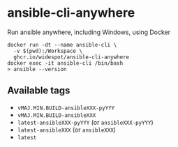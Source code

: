 # ansible-cli-anywhere
Run ansible anywhere, including Windows, using Docker


```shell
docker run -dt --name ansible-cli \
  -v $(pwd):/Workspace \
  ghcr.io/widespot/ansible-cli-anywhere
docker exec -it ansible-cli /bin/bash
> ansible --version
```

## Available tags
* `vMAJ.MIN.BUILD-ansibleXXX-pyYYY`
* `vMAJ.MIN.BUILD-ansibleXXX`
* `latest-ansibleXXX-pyYYY` (or `ansibleXXX-pyYYY`)
* `latest-ansibleXXX` (or `ansibleXXX`)
* `latest`
